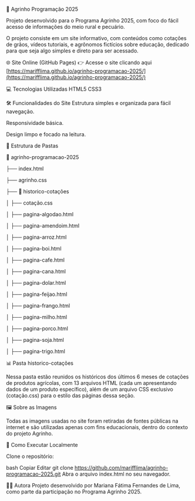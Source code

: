 🌱 Agrinho Programação 2025

Projeto desenvolvido para o Programa Agrinho 2025, com foco do fácil acesso de informações do meio rural e pecuário.

O projeto consiste em um site informativo, com conteúdos como cotações de grãos, vídeos tutoriais, e agrônomos fictícios sobre educação, dedicado para que seja algo simples e direto para ser acessado.

🌐 Site Online (GitHub Pages)
👉 Acesse o site clicando aqui
[https://marifflima.github.io/agrinho-programacao-2025/](https://marifflima.github.io/agrinho-programacao-2025/)

💻 Tecnologias Utilizadas
HTML5
CSS3

🛠️ Funcionalidades do Site
Estrutura simples e organizada para fácil navegação.

Responsividade básica.

Design limpo e focado na leitura.

📂 Estrutura de Pastas

📁 agrinho-programacao-2025

├── index.html

├── agrinho.css

   ├── 📁 historico-cotações

   │   ├── cotação.css

   │   ├── pagina-algodao.html

   │   ├── pagina-amendoim.html

   │   ├── pagina-arroz.html

   │   ├── pagina-boi.html

   │   ├── pagina-cafe.html

   │   ├── pagina-cana.html

   │   ├── pagina-dolar.html

   │   ├── pagina-feijao.html

   │   ├── pagina-frango.html

   │   ├── pagina-milho.html

   │   ├── pagina-porco.html

   │   ├── pagina-soja.html

   │   ├── pagina-trigo.html


📊 Pasta historico-cotações

Nessa pasta estão reunidos os históricos dos últimos 6 meses de cotações de produtos agrícolas, com 13 arquivos HTML (cada um apresentando dados de um produto específico), além de um arquivo CSS exclusivo (cotação.css) para o estilo das páginas dessa seção.

🖼️ Sobre as Imagens

Todas as imagens usadas no site foram retiradas de fontes públicas na internet e são utilizadas apenas com fins educacionais, dentro do contexto do projeto Agrinho.

🌟 Como Executar Localmente

Clone o repositório:

bash
Copiar
Editar
git clone https://github.com/marifflima/agrinho-programacao-2025.git
Abra o arquivo index.html no seu navegador.

👩‍💻 Autora
Projeto desenvolvido por Mariana Fátima Fernandes de Lima, como parte da participação no Programa Agrinho 2025.
